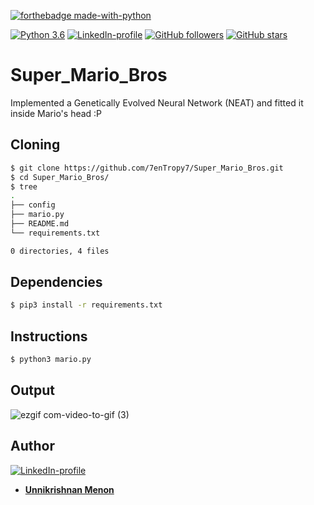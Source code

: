 [![forthebadge made-with-python](http://ForTheBadge.com/images/badges/made-with-python.svg)](https://www.python.org/)

[![Python 3.6](https://img.shields.io/badge/python-3.6-green.svg)](https://www.python.org/downloads/release/python-360/) [![LinkedIn-profile](https://img.shields.io/badge/LinkedIn-Profile-orange.svg)](https://www.linkedin.com/in/unnikrishnan-menon-aa013415a/) [![GitHub followers](https://img.shields.io/github/followers/7enTropy7?label=Follow&style=social)](https://github.com/7enTropy7?tab=followers) [![GitHub stars](https://img.shields.io/github/stars/7enTropy7/Super_Mario_Bros.svg?style=social&label=Star&maxAge=2592000)](https://GitHub.com/7enTropy7/Super_Mario_Bros/stargazers/)

# Super_Mario_Bros
Implemented a Genetically Evolved Neural Network (NEAT) and fitted it inside Mario's head :P

## Cloning 
```bash
$ git clone https://github.com/7enTropy7/Super_Mario_Bros.git
$ cd Super_Mario_Bros/
$ tree
.
├── config
├── mario.py
├── README.md
└── requirements.txt

0 directories, 4 files
```

## Dependencies
```bash
$ pip3 install -r requirements.txt
```

## Instructions
```bash
$ python3 mario.py
```

## Output

![ezgif com-video-to-gif (3)](https://user-images.githubusercontent.com/36446402/66506856-bf58e900-eaeb-11e9-988e-32cff688ce2b.gif)

## Author
[![LinkedIn-profile](https://img.shields.io/badge/LinkedIn-Profile-teal.svg)](https://www.linkedin.com/in/unnikrishnan-menon-aa013415a/)

* [**Unnikrishnan Menon**](https://github.com/7enTropy7)